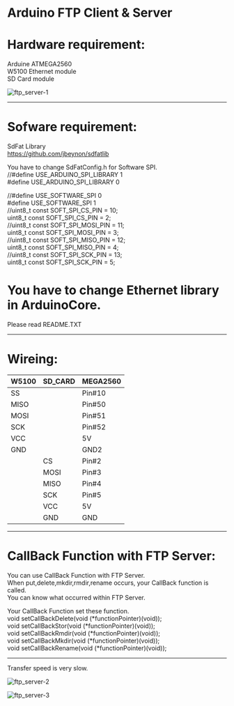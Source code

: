 # Arduino FTP Client & Server   

# Hardware requirement:   
Arduine ATMEGA2560   
W5100 Ethernet module   
SD Card module   

![ftp_server-1](https://user-images.githubusercontent.com/6020549/34323189-9db31f7e-e880-11e7-8403-bda8b8491158.JPG)

----

# Sofware requirement:    
SdFat Library   
https://github.com/jbeynon/sdfatlib   

You have to change SdFatConfig.h for Software SPI.   
 //#define USE_ARDUINO_SPI_LIBRARY 1   
 #define USE_ARDUINO_SPI_LIBRARY 0   

 //#define USE_SOFTWARE_SPI 0   
 #define USE_SOFTWARE_SPI 1   
 //uint8_t const SOFT_SPI_CS_PIN = 10;   
 uint8_t const SOFT_SPI_CS_PIN = 2;   
 //uint8_t const SOFT_SPI_MOSI_PIN = 11;   
 uint8_t const SOFT_SPI_MOSI_PIN = 3;   
 //uint8_t const SOFT_SPI_MISO_PIN = 12;   
 uint8_t const SOFT_SPI_MISO_PIN = 4;   
 //uint8_t const SOFT_SPI_SCK_PIN = 13;   
 uint8_t const SOFT_SPI_SCK_PIN = 5;   


# You have to change Ethernet library in ArduinoCore.   
Please read README.TXT   

----

# Wireing:   

|W5100|SD_CARD|MEGA2560
|-----|-------|--------|
|SS||Pin#10|
|MISO||Pin#50|
|MOSI||Pin#51|
|SCK||Pin#52|
|VCC||5V|
|GND||GND2|
||CS|Pin#2|
||MOSI|Pin#3|
||MISO|Pin#4|
||SCK|Pin#5|
||VCC|5V|
||GND|GND|

----

# CallBack Function with FTP Server:   

You can use CallBack Function with FTP Server.   
When put,delete,mkdir,rmdir,rename occurs, your CallBack function is called.   
You can know what occurred within FTP Server.   

Your CallBack Function set these function.   
void setCallBackDelete(void (*functionPointer)(void));   
void setCallBackStor(void (*functionPointer)(void));   
void setCallBackRmdir(void (*functionPointer)(void));   
void setCallBackMkdir(void (*functionPointer)(void));   
void setCallBackRename(void (*functionPointer)(void));   

----

Transfer speed is very slow.   

![ftp_server-2](https://user-images.githubusercontent.com/6020549/34323187-9a9dafac-e880-11e7-83fe-bc5e3dc44173.jpg)

![ftp_server-3](https://user-images.githubusercontent.com/6020549/34323186-96d9f74a-e880-11e7-9830-649f40bcce07.jpg)
